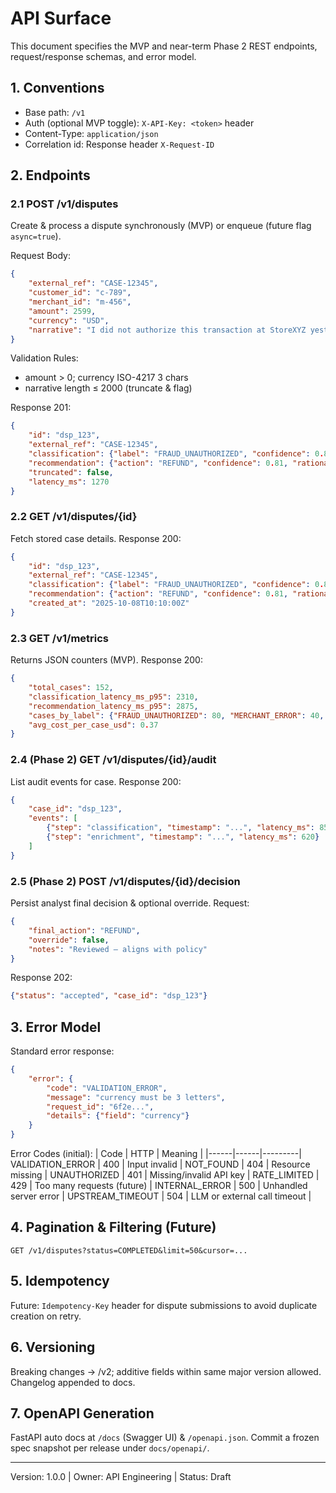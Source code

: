 # API Surface

This document specifies the MVP and near-term Phase 2 REST endpoints, request/response schemas, and error model.

## 1. Conventions
- Base path: `/v1`
- Auth (optional MVP toggle): `X-API-Key: <token>` header
- Content-Type: `application/json`
- Correlation id: Response header `X-Request-ID`

## 2. Endpoints
### 2.1 POST /v1/disputes
Create & process a dispute synchronously (MVP) or enqueue (future flag `async=true`).

Request Body:
```json
{
	"external_ref": "CASE-12345",
	"customer_id": "c-789",
	"merchant_id": "m-456",
	"amount": 2599,
	"currency": "USD",
	"narrative": "I did not authorize this transaction at StoreXYZ yesterday."
}
```
Validation Rules:
- amount > 0; currency ISO-4217 3 chars
- narrative length ≤ 2000 (truncate & flag)

Response 201:
```json
{
	"id": "dsp_123",
	"external_ref": "CASE-12345",
	"classification": {"label": "FRAUD_UNAUTHORIZED", "confidence": 0.88},
	"recommendation": {"action": "REFUND", "confidence": 0.81, "rationale": "..."},
	"truncated": false,
	"latency_ms": 1270
}
```

### 2.2 GET /v1/disputes/{id}
Fetch stored case details.
Response 200:
```json
{
	"id": "dsp_123",
	"external_ref": "CASE-12345",
	"classification": {"label": "FRAUD_UNAUTHORIZED", "confidence": 0.88},
	"recommendation": {"action": "REFUND", "confidence": 0.81, "rationale": "..."},
	"created_at": "2025-10-08T10:10:00Z"
}
```

### 2.3 GET /v1/metrics
Returns JSON counters (MVP). Response 200:
```json
{
	"total_cases": 152,
	"classification_latency_ms_p95": 2310,
	"recommendation_latency_ms_p95": 2875,
	"cases_by_label": {"FRAUD_UNAUTHORIZED": 80, "MERCHANT_ERROR": 40, "OTHER": 32},
	"avg_cost_per_case_usd": 0.37
}
```

### 2.4 (Phase 2) GET /v1/disputes/{id}/audit
List audit events for case.
Response 200:
```json
{
	"case_id": "dsp_123",
	"events": [
		{"step": "classification", "timestamp": "...", "latency_ms": 850},
		{"step": "enrichment", "timestamp": "...", "latency_ms": 620}
	]
}
```

### 2.5 (Phase 2) POST /v1/disputes/{id}/decision
Persist analyst final decision & optional override.
Request:
```json
{
	"final_action": "REFUND",
	"override": false,
	"notes": "Reviewed – aligns with policy"
}
```
Response 202:
```json
{"status": "accepted", "case_id": "dsp_123"}
```

## 3. Error Model
Standard error response:
```json
{
	"error": {
		"code": "VALIDATION_ERROR",
		"message": "currency must be 3 letters",
		"request_id": "6f2e...",
		"details": {"field": "currency"}
	}
}
```

Error Codes (initial):
| Code | HTTP | Meaning |
|------|------|---------|
VALIDATION_ERROR | 400 | Input invalid |
NOT_FOUND | 404 | Resource missing |
UNAUTHORIZED | 401 | Missing/invalid API key |
RATE_LIMITED | 429 | Too many requests (future) |
INTERNAL_ERROR | 500 | Unhandled server error |
UPSTREAM_TIMEOUT | 504 | LLM or external call timeout |

## 4. Pagination & Filtering (Future)
`GET /v1/disputes?status=COMPLETED&limit=50&cursor=...`

## 5. Idempotency
Future: `Idempotency-Key` header for dispute submissions to avoid duplicate creation on retry.

## 6. Versioning
Breaking changes -> /v2; additive fields within same major version allowed. Changelog appended to docs.

## 7. OpenAPI Generation
FastAPI auto docs at `/docs` (Swagger UI) & `/openapi.json`. Commit a frozen spec snapshot per release under `docs/openapi/`.

---
Version: 1.0.0 | Owner: API Engineering | Status: Draft

